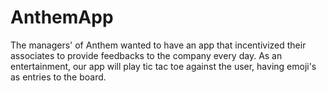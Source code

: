 # AnthemApp
The managers' of Anthem wanted to have an app that incentivized their associates to provide feedbacks to the company every day.
As an entertainment, our app will play tic tac toe against the user, having emoji's as entries to the board. 
